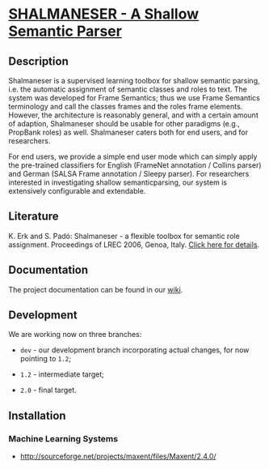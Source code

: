 # [SHALMANESER - A Shallow Semantic Parser](http://www.coli.uni-saarland.de/projects/salsa/shal/)

## Description

Shalmaneser is a supervised learning toolbox for shallow semantic parsing, i.e. the automatic assignment of semantic classes and roles to text. The system was developed for Frame Semantics; thus we use Frame Semantics terminology and call the classes frames and the roles frame elements. However, the architecture is reasonably general, and with a certain amount of adaption, Shalmaneser should be usable for other paradigms (e.g., PropBank roles) as well. Shalmaneser caters both for end users, and for researchers.

For end users, we provide a simple end user mode which can simply apply the pre-trained classifiers for English (FrameNet annotation / Collins parser) and German (SALSA Frame annotation / Sleepy parser). For researchers interested in investigating shallow semanticparsing, our system is extensively configurable and extendable.

## Literature

K. Erk and S. Padó: Shalmaneser - a flexible toolbox for semantic role assignment. Proceedings of LREC 2006, Genoa, Italy. [Click here for details](http://www.nlpado.de/~sebastian/pub/papers/lrec06_erk.pdf).

## Documentation

The project documentation can be found in our [wiki](https://github.com/arbox/shalmaneser/wiki).

## Development

We are working now on three branches:

- ``dev`` - our development branch incorporating actual changes, for now pointing to ``1.2``;

- ``1.2`` - intermediate target;

- ``2.0`` - final target.
## Installation

### Machine Learning Systems

- http://sourceforge.net/projects/maxent/files/Maxent/2.4.0/
